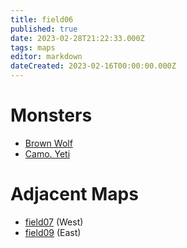 ```yaml
---
title: field06
published: true
date: 2023-02-28T21:22:33.000Z
tags: maps
editor: markdown
dateCreated: 2023-02-16T00:00:00.000Z
---
```



# Monsters
 * [Brown Wolf](/monsters/brown-wolf)
 * [Camo. Yeti](/monsters/camo-yeti)

# Adjacent Maps
 * [field07](/maps/field07) (West)
 * [field09](/maps/field09) (East)

